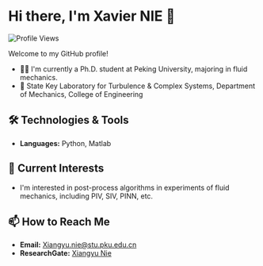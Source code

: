 # Hi there, I'm Xavier NIE 👋

![Profile Views](https://komarev.com/ghpvc/?username=XavierNie715)

Welcome to my GitHub profile!

- 👨‍🎓 I'm currently a Ph.D. student at Peking University, majoring in fluid mechanics.
- 🏫 State Key Laboratory for Turbulence & Complex Systems, Department of Mechanics, College of Engineering

## 🛠️ Technologies & Tools

- **Languages:** Python, Matlab

## 🌱 Current Interests

- I'm interested in post-process algorithms in experiments of fluid mechanics, including PIV, SIV, PINN, etc.

## 📫 How to Reach Me

- **Email:** Xiangyu.nie@stu.pku.edu.cn
- **ResearchGate:** [Xiangyu Nie](https://www.researchgate.net/profile/Xiangyu_Nie2)

